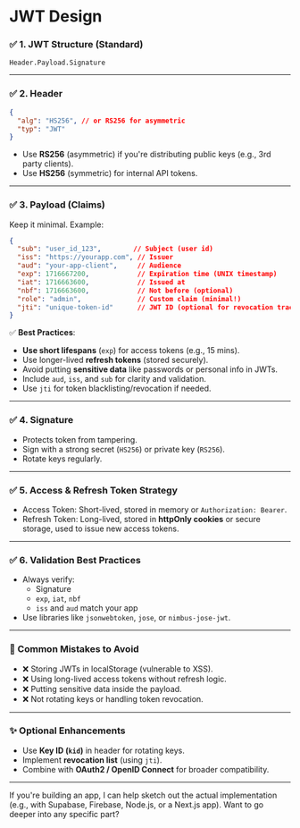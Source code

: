 # JWT Design

### ✅ 1. **JWT Structure (Standard)**
```plaintext
Header.Payload.Signature
```

---

### ✅ 2. **Header**
```json
{
  "alg": "HS256", // or RS256 for asymmetric
  "typ": "JWT"
}
```

- Use **RS256** (asymmetric) if you're distributing public keys (e.g., 3rd party clients).
- Use **HS256** (symmetric) for internal API tokens.

---

### ✅ 3. **Payload (Claims)**
Keep it minimal. Example:
```json
{
  "sub": "user_id_123",        // Subject (user id)
  "iss": "https://yourapp.com", // Issuer
  "aud": "your-app-client",     // Audience
  "exp": 1716667200,            // Expiration time (UNIX timestamp)
  "iat": 1716663600,            // Issued at
  "nbf": 1716663600,            // Not before (optional)
  "role": "admin",              // Custom claim (minimal!)
  "jti": "unique-token-id"      // JWT ID (optional for revocation tracking)
}
```

✅ **Best Practices**:
- **Use short lifespans** (`exp`) for access tokens (e.g., 15 mins).
- Use longer-lived **refresh tokens** (stored securely).
- Avoid putting **sensitive data** like passwords or personal info in JWTs.
- Include `aud`, `iss`, and `sub` for clarity and validation.
- Use `jti` for token blacklisting/revocation if needed.

---

### ✅ 4. **Signature**
- Protects token from tampering.
- Sign with a strong secret (`HS256`) or private key (`RS256`).
- Rotate keys regularly.

---

### ✅ 5. **Access & Refresh Token Strategy**
- Access Token: Short-lived, stored in memory or `Authorization: Bearer`.
- Refresh Token: Long-lived, stored in **httpOnly cookies** or secure storage, used to issue new access tokens.

---

### ✅ 6. **Validation Best Practices**
- Always verify:
  - Signature
  - `exp`, `iat`, `nbf`
  - `iss` and `aud` match your app
- Use libraries like `jsonwebtoken`, `jose`, or `nimbus-jose-jwt`.

---

### 🛑 Common Mistakes to Avoid
- ❌ Storing JWTs in localStorage (vulnerable to XSS).
- ❌ Using long-lived access tokens without refresh logic.
- ❌ Putting sensitive data inside the payload.
- ❌ Not rotating keys or handling token revocation.

---

### ✨ Optional Enhancements
- Use **Key ID (`kid`)** in header for rotating keys.
- Implement **revocation list** (using `jti`).
- Combine with **OAuth2 / OpenID Connect** for broader compatibility.

---

If you're building an app, I can help sketch out the actual implementation (e.g., with Supabase, Firebase, Node.js, or a Next.js app). Want to go deeper into any specific part?